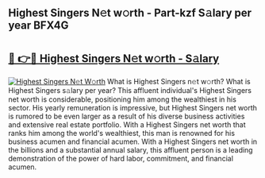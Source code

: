 ## Highest Singers N𝚎t w𝚘rth - Part-kzf S𝚊lary per year BFX4G

# <h2><a href="http://gc1ddz2.nevu.top/?p=Highest+Singers">🔗 👉🔴 Highest Singers N𝚎t w𝚘rth - S𝚊lary</a></h2>

[![Highest Singers N𝚎t W𝚘rth](https://i.imgur.com/Oavwk0R.jpeg)](http://gc1ddz2.nevu.top/?p=Highest+Singers)
What is Highest Singers n𝚎t w𝚘rth? What is Highest Singers s𝚊lary per year?
This affluent individual's Highest Singers net worth is considerable, positioning him among the wealthiest in his sector. His yearly remuneration is impressive, but Highest Singers net worth is rumored to be even larger as a result of his diverse business activities and extensive real estate portfolio. With a Highest Singers net worth that ranks him among the world's wealthiest, this man is renowned for his business acumen and financial acumen. With a Highest Singers net worth in the billions and a substantial annual salary, this affluent person is a leading demonstration of the power of hard labor, commitment, and financial acumen.
